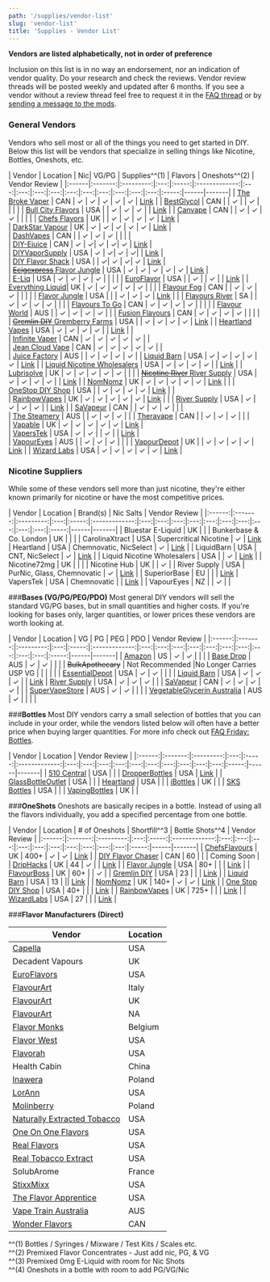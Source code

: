 ```yaml
---
path: '/supplies/vendor-list'
slug: 'vendor-list'
title: 'Supplies - Vendor List'
---
```


**Vendors are listed alphabetically, not in order of preference**

Inclusion on this list is in no way an endorsement, nor an indication of vendor quality. Do your research and check the reviews. Vendor review threads will be posted weekly and updated after 6 months. If you see a vendor without a review thread feel free to request it in the [FAQ thread](http://link.diyejuice.org/questions) or by [sending a message to the mods](/message/compose/?to=/r/DIY_eJuice).


### General Vendors
Vendors who sell most or all of the things you need to get started in DIY. Below this list will be vendors that specialize in selling things like Nicotine, Bottles, Oneshots, etc.

| Vendor | Location | Nic| VG/PG | Supplies^^(1) | Flavors | Oneshots^^(2) |  Vendor Review | 
|:------|:-------:|:---------:|:---:|:-----:|:-------------:|:---:|:---:|:---:|:---:|:---:|:---:|:---:|:---:|:---:|:---:|:-----:|------|-------|
| [The Broke Vaper](http://link.diyejuice.org/24) | CAN  | ✓ | ✓ | ✓ | ✓ | ✓ | [Link](https://redd.it/aiog4n) | 
| [BestGlycol](https://www.bestglycol.com/)          |  CAN  |    |  ✓   |       | ✓ |     |     |     |
| [Bull City Flavors](https://www.bullcityflavors.com/)    | USA |  | ✓ | ✓ | ✓ |  | [Link](https://redd.it/dv9fqp) | 
| [Canvape](http://link.diyejuice.org/25)             | CAN |           |  ✓   |    ✓   | ✓ |    |     |  | 
| [Chefs Flavors](https://www.chefsflavours.co.uk/)      | UK |           |  ✓   |    ✓   | ✓ |   ✓  |  [Link](https://redd.it/advlcf)   |       
| [DarkStar Vapour](http://link.diyejuice.org/26)  |  UK  |  ✓  |  ✓   |   ✓    | ✓ |  ✓   |    [Link](https://redd.it/aq9qqh)   |  
| [DashVapes](http://link.diyejuice.org/27)         | CAN |           |  ✓   |    ✓   | ✓ |    |     |  |  
| [DIY-Ejuice](https://www.diy-ejuice.com/)          | CAN | ✓ | ✓| ✓ | ✓| ✓ | [Link](https://redd.it/eolycq) |  
| [DIYVaporSupply](http://link.diyejuice.org/28)  | USA | ✓ | ✓| ✓ | ✓| | [Link](https://redd.it/e5hkq6) |  
| [DIY Flavor Shack](http://link.diyejuice.org/29) | USA |  | ✓| ✓ | ✓| ✓ | [Link](https://redd.it/boisk0) |  
| [~~Ecigexpress~~ Flavor Jungle](http://link.diyejuice.org/30)        | USA | ✓ | ✓ | ✓ | ✓ | ✓ | [Link](https://redd.it/a5796v) |  
| [E-Liq](http://link.diyejuice.org/31)   |  USA  |  ✓  |  ✓   |  ✓   | ✓ |    |     |     |
| [EuroFlavor](https://www.euroflavor.com/)          | USA |  | ✓ |  | ✓ | | [Link](https://redd.it/414rke) | 
| [Everything Liquid](http://link.diyejuice.org/32)| UK |  ✓ |  ✓   |    ✓   | ✓ |   ✓  |     |  | 
| [Flavour Fog](https://flavourfog.com/)   |  CAN  |   |  ✓   |  ✓   | ✓ |    |     |     |
| [Flavor Jungle](http://link.diyejuice.org/30)        | USA |  |  | ✓ | ✓ | ✓ | [Link](https://redd.it/a5796v) |  |
| [Flavours River](https://flavoursriver.com/) | SA |   |  ✓  |  ✓  |  ✓   |  ✓    |     |     |
| [Flavours To Go](http://link.diyejuice.org/33)   |  CAN  |  ✓  |  ✓   |  ✓   | ✓ |    |     |     |
| [Flavour World](https://www.flavourworld.com.au/) | AUS | | ✓ | ✓ | ✓ | ✓ | |
| [Fusion Flavours](http://link.diyejuice.org/34)   |  CAN  |  ✓  |  ✓   |  ✓   | ✓ |    |     |     |
| [~~Gremlin DIY~~ Gremberry Farms](http://gremlindiy.com/)        | USA |  | ✓ | ✓ | ✓ | ✓ |  [Link](https://redd.it/drzwq1) |
| [Heartland Vapes](http://link.diyejuice.org/35)  |  USA  |  ✓  |  ✓   |   ✓    | ✓ | | [Link](https://redd.it/b08ko6)    |     |     
| [Infinite Vaper](http://link.diyejuice.org/36)   |  CAN  |  ✓  |  ✓   |  ✓   | ✓ |  ✓   |     |     
| [Jean Cloud Vape](http://link.diyejuice.org/37)   |  CAN  |  ✓  |  ✓   |  ✓   | ✓ |  ✓   |     |     
| [Juice Factory](http://www.juicefactory.com.au/) | AUS | | ✓ | ✓ | ✓ | ✓ | 
| [Liquid Barn](http://link.diyejuice.org/38)         | USA | ✓ | ✓ | ✓ |  ✓ |  ✓ | [Link](https://redd.it/dyk2y0) | 
| [Liquid Nicotine Wholesalers](http://link.diyejuice.org/39) | USA | ✓ | ✓ | ✓ | ✓ |  |  [Link](https://redd.it/doq8te) | 
| [Lubrisolve](http://link.diyejuice.org/40)          |  UK  |  ✓  |  ✓   |   ✓    | ✓ |  ✓   |     |     |
| [~~Nicotine River~~ River Supply](http://link.diyejuice.org/41)     | USA | ✓ | ✓ | ✓ | ✓ |  | [Link](https://redd.it/di79gk) |
| [NomNomz](http://link.diyejuice.org/42)  |  UK  |  ✓  |  ✓   |   ✓    | ✓ |  ✓   | [Link](https://redd.it/bzbvre) |   | 
| [OneStop DIY Shop](https://www.onestopdiyshop.com/)  |  USA  |    |  ✓   |   ✓    | ✓ |  ✓   | [Link](https://redd.it/b2x4hz)    |     |  
| [RainbowVapes](http://link.diyejuice.org/43) | UK |  ✓ | ✓ | ✓ | ✓ | ✓ | [Link](https://redd.it/ax8ecz) | | 
| [River Supply](http://link.diyejuice.org/41)     | USA | ✓ | ✓ | ✓ | ✓ |  | [Link](https://redd.it/di79gk) | 
| [SaVapeur](https://shop.savapeur.com/en)  |  CAN  |    |  ✓   |   ✓    | ✓ |  |  |  
| [The Steamery](https://www.thesteamery.com.au/) | AUS | | ✓ | ✓ | ✓ | | 
| [Theravape](https://diyvapesupplies.ca/)   |  CAN  |   |  ✓   |  ✓   | ✓ |    |     |     
| [Vapable](http://link.diyejuice.org/44)  |  UK  |  ✓  |  ✓   |   ✓    | ✓ | ✓ | [Link](https://redd.it/bwolag) |  
| [VapersTek](http://link.diyejuice.org/45)          | USA | ✓ | ✓ |  |    ✓  |     | [Link](https://redd.it/al24n3)   |      
| [VapourEyes](https://vapoureyes.com.au/) | AUS | | ✓ | ✓ | ✓ | | |
| [VapourDepot](http://link.diyejuice.org/46)      | UK |  | ✓ | ✓ | ✓ | ✓ | [Link](https://redd.it/a7g8c8) | 
| [Wizard Labs](http://link.diyejuice.org/23)  | USA   | ✓   | ✓    | ✓    | ✓  | ✓  |   [Link](https://redd.it/b5rni6)  |           
          

 

### Nicotine Suppliers
While some of these vendors sell more than just nicotine, they're either known primarily for nicotine or have the most competitive prices.

| Vendor | Location | Brand(s) | Nic Salts | Vendor Review |
|:------:|:-------:|:---------:|:---:|:-----:|:-------------:|:---:|:---:|:---:|:---:|:---:|:---:|:---:|:---:|:---:|:---:|:-----:|------|-------|
| Bluestar E-Liquid | UK | |
| Bunkerbase & Co. London | UK  |  | |
| CarolinaXtract | USA |  Supercritical Nicotine  | ✓ | [Link](https://redd.it/bb7rp9)
| Heartland | USA | Chemnovatic, NicSelect | ✓ | [Link](https://redd.it/b08ko6) |
| LiquidBarn | USA |  CNT, NicSelect | ✓ | [Link](https://redd.it/dyk2y0) |
| Liquid Nicotine Wholesalers | USA |  | ✓ | [Link](https://redd.it/doq8te) |
| Nicotine72mg | UK |  | |
| Nicotine Hub | UK |  | ✓ |
| River Supply | USA | PurNic, Glass, Chemnovatic  | ✓ | [Link](https://redd.it/di79gk) |
| SuperiorBase | EU |  |  | [Link](https://redd.it/eyqo4h) 
| VapersTek | USA | Chemnovatic | | [Link](https://redd.it/al24n3) |
| VapourEyes | NZ | | ✓ | |


###**Bases (VG/PG/PEG/PDO)**
Most general DIY vendors will sell the standard VG/PG bases, but in small quantities and higher costs. If you're looking for bases only, larger quantities, or lower prices these vendors are worth looking at.

| Vendor | Location | VG | PG | PEG | PDO | Vendor Review |
|:------:|:-------:|:---------:|:---:|:-----:|:-------------:|:---:|:---:|:---:|:---:|:---:|:---:|:---:|:---:|:---:|:---:|:-----:|------|-------|
| [Amazon](https://www.amazon.com/) | US |  ✓ | ✓ | | |
| [Base Drop](https://www.basedrop.com.au/) | AUS |  ✓ | ✓ | | |
| ~~BulkApothecary~~     | Not Recommended |No Longer Carries USP VG |  |  | | |
| [EssentialDepot](http://www.essentialdepot.com/) | USA  | ✓ | ✓ | | |
| [Liquid Barn](http://link.diyejuice.org/38)         | USA | ✓ | ✓ | ✓ |   | [Link](https://redd.it/dyk2y0)
| [River Supply](http://link.diyejuice.org/41) | USA | ✓ | ✓ | ✓ | |
| [SaVapeur](https://shop.savapeur.com/en) | CAN | ✓ | ✓ | ✓ | ✓ | |
| [SuperVapeStore](https://supervapestore.com.au/) | AUS |  ✓ | ✓ | | |
| [VegetableGlycerin Australia](http://vegetableglycerine.com.au/) | AUS |  ✓ |  | | |


###**Bottles**
Most DIY vendors carry a small selection of bottles that you can include in your order, while the vendors listed below will often have a better price when buying larger quantities. For more info check out [FAQ Friday: Bottles](https://redd.it/7y2cs8).

| Vendor | Location | Vendor Review |
|:------:|:-------:|:---------:|:---:|:-----:|:-------------:|:---:|:---:|:---:|:---:|:---:|:---:|:---:|:---:|:---:|:---:|:-----:|------|-------|
| [510 Central](http://www.510central.com/) | USA | |
| [DropperBottles](https://dropperbottles.com/) | USA  | [Link](https://redd.it/bu05x6) |
| [GlassBottleOutlet](https://glassbottleoutlet.com/)     | USA |      |
| [Heartland](http://link.diyejuice.org/35) | USA |  |
| [iBottles](https://www.ibottles.co.uk/) | UK |  |
| [SKS Bottles](https://www.sks-bottle.com/) | USA |  |
| [VapingBottles](https://vapingbottles.com/) | UK |  |


###**OneShots**
Oneshots are basically recipes in a bottle. Instead of using all the flavors individually, you add a specified percentage from one bottle. 

| Vendor | Location | # of Oneshots | Shortfill^^3 | Bottle Shots^^4 | Vendor Review |
|:------:|:-------:|:---------:|:---:|:-----:|:-------------:|:---:|:---:|:---:|:---:|:---:|:---:|:---:|:---:|:---:|:---:|:-----:|------|-------|
| [ChefsFlavours](https://www.chefsflavours.co.uk/) | UK | 400+ | ✓ | ✓ | [Link](https://redd.it/advlcf) |
| [DIY Flavor Chaser](https://link.diyejuice.org/diyfc) | CAN | 60 | | | Coming Soon |
| [DripHacks](http://link.diyejuice.org/47)  | UK |  44  | ✓ | | [Link](https://redd.it/c57io0) |
| [Flavor Jungle](http://link.diyejuice.org/30) | USA | 80+ | | | [Link](https://redd.it/a5796v) |
| [FlavourBoss](https://flavour-boss.co.uk/) | UK  | 60+ |  | ✓ |
| [Gremlin DIY](http://gremlindiy.com) | USA | 23 | | | [Link](https://redd.it/a9pu7l) |
| [Liquid Barn](http://link.diyejuice.org/38) | USA | 13 | || [Link](https://redd.it/dyk2y0) |
| [NomNomz](http://link.diyejuice.org/42) | UK | 140+ | ✓ | ✓ | [Link](https://redd.it/bzbvre) |
| [One Stop DIY Shop](https://www.onestopdiyshop.com/) | USA | 40+ | | | [Link](https://redd.it/b2x4hz) |
| [RainbowVapes](http://link.diyejuice.org/43) | UK | 725+ | | | [Link](https://redd.it/ax8ecz) |
| [WizardLabs](http://link.diyejuice.org/23) | USA | 27 | | | [Link](https://redd.it/b5rni6) |


###**Flavor Manufacturers (Direct)**

Vendor | Location
---|---
[Capella](https://www.capellaflavors.com/) | USA
Decadent Vapours | UK
[EuroFlavors](https://www.euroflavor.com/) | USA
[FlavourArt](https://flavourart.com) | Italy
[FlavourArt](https://www.flavourart.co.uk/) | UK
[FlavourArt](https://us.flavourart.com/) | NA
[Flavor Monks](https://www.flavormonks.com/) | Belgium
[Flavor West](https://www.flavorwest.com/) | USA
[Flavorah](https://store.flavorah.com/) | USA
Health Cabin | China
[Inawera](https://www.inawera.com/) | Poland
[LorAnn](https://www.lorannoils.com/) | USA
[Molinberry](https://molinberryflavours.com/) | Poland
[Naturally Extracted Tobacco](http://bfy.tw/L88j) | USA
[One On One Flavors](https://www.oooflavors.com/) | USA
[Real Flavors](https://www.realflavors.com/) | USA
[Real Tobacco Extract](http://link.diyejuice.org/48) | USA
SolubArome | France
[StixxMixx](https://www.stixxmixx.com/) | USA
[The Flavor Apprentice](https://shop.perfumersapprentice.com/c-108-the-flavor-apprentice-world-of-flavors.aspx) | USA
[Vape Train Australia](https://www.vapetrain.com.au/) | AUS
[Wonder Flavors](https://www.wonderflavours.com/) | CAN


 


^^(1) Bottles / Syringes / Mixware / Test Kits / Scales etc.  
^^(2) Premixed Flavor Concentrates - Just add nic, PG, & VG  
^^(3) Premixed 0mg E-Liquid with room for Nic Shots  
^^(4) Oneshots in a bottle with room to add PG/VG/Nic